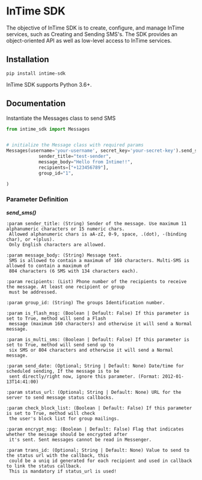 # InTime SDK

The objective of InTime SDK is to create, configure, and manage InTime services, such as Creating and Sending SMS's. 
The SDK provides an object-oriented API as well as low-level access to InTime services.

## Installation 

```
pip install intime-sdk
```

InTime SDK supports Python 3.6+.

## Documentation

Instantiate the Messages class to send SMS

```python
from intime_sdk import Messages


# initialize the Message class with required params
Messages(username='your-username', secret_key='your-secret-key').send_sms(
            sender_title="test-sender",
            message_body="Hello from Intime!!",
            recipients=["+123456789"],
            group_id="1",

)
```
### Parameter Definition  

_**send_sms()**_ 

```
:param sender_title: (String) Sender of the message. Use maximum 11 alphanumeric characters or 15 numeric chars.
 Allowed alphanumeric chars is aA-zZ, 0-9, space, .(dot), -(binding char), or +(plus).
 Only English characters are allowed.

:param message_body: (String) Message text.
 SMS is allowed to contain a maximum of 160 characters. Multi-SMS is allowed to contain a maximum of
 804 characters (6 SMS with 134 characters each).

:param recipients: (List) Phone number of the recipients to receive the message. At least one recipient or group
 must be addressed.

:param group_id: (String) The groups Identification number.

:param is_flash_msg: (Boolean | Default: False) If this parameter is set to True, method will send a Flash
 message (maximum 160 characters) and otherwise it will send a Normal message.

:param is_multi_sms: (Boolean | Default: False) If this parameter is set to True, method will send send up to
 six SMS or 804 characters and otherwise it will send a Normal message.

:param send_date: (Optional; String | Default: None) Date/time for scheduled sending, If the message is to be
 sent directly/right now, ignore this parameter. (Format: 2012-01-13T14:41:00)

:param status_url: (Optional; String | Default: None) URL for the server to send message status callbacks.

:param check_block_list: (Boolean | Default: False) If this parameter is set to True, method will check
 the user's block list for group mailings.

:param encrypt_msg: (Boolean | Default: False) Flag that indicates whether the message should be encrypted after
 it's sent. Sent messages cannot be read in Messenger.

:param trans_id: (Optional; String | Default: None) Value to send to the status url with the callback, this
 could be a uniq id generated for each recipient and used in callback to link the status callback.
 This is mandatory if status_url is used!    
```
